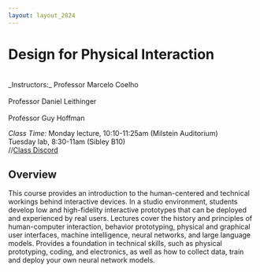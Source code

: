 ```yaml
---
layout: layout_2024
---
```


# Design for Physical Interaction

<br>
_Instructors:_ Professor Marcelo Coelho <br>
<br> Professor Daniel Leithinger <br>
<br> Professor Guy Hoffman <br>

_Class Time:_ Monday lecture, 10:10-11:25am (Milstein Auditorium) <br>
Tuesday lab, 8:30-11am (Sibley B10)
<br>
//[Class Discord]() <br>

## Overview

This course provides an introduction to the human-centered and technical workings behind interactive devices. In a studio environment, students develop low and high-fidelity interactive prototypes that can be deployed and experienced by real users. Lectures cover the history and principles of human-computer interaction, behavior prototyping, physical and graphical user interfaces, machine intelligence, neural networks, and large language models. Provides a foundation in technical skills, such as physical prototyping, coding, and electronics, as well as how to collect data, train and deploy your own neural network models. 
